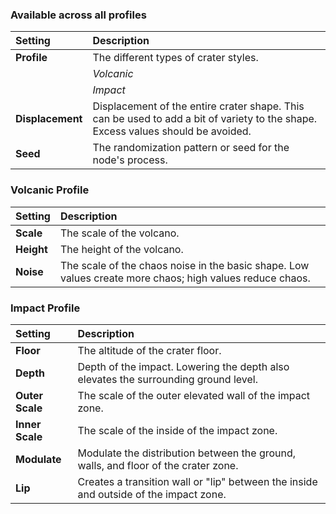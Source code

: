 ### Available across all profiles

| Setting          | Description                                                                                                                               |
| :--------------- | :---------------------------------------------------------------------------------------------------------------------------------------- |
| **Profile**      | The different types of crater styles.                                                                                                     |
|                  | *Volcanic*                                                                                                                                |
|                  | *Impact*                                                                                                                                  |
| **Displacement** | Displacement of the entire crater shape. This can be used to add a bit of variety to the shape. Excess values should be avoided. |
| **Seed**         | The randomization pattern or seed for the node's process.                                                                                 |

### Volcanic Profile
| Setting    | Description                                                                                              |
| :--------- | :------------------------------------------------------------------------------------------------------- |
| **Scale**  | The scale of the volcano.                                                                                |
| **Height** | The height of the volcano.                                                                               |
| **Noise**  | The scale of the chaos noise in the basic shape. Low values create more chaos; high values reduce chaos. |

### Impact Profile
| Setting         | Description                                                                           |
| :-------------- | :------------------------------------------------------------------------------------ |
| **Floor**       | The altitude of the crater floor.                                                     |
| **Depth**       | Depth of the impact. Lowering the depth also elevates the surrounding ground level.   |
| **Outer Scale** | The scale of the outer elevated wall of the impact zone.                                   |
| **Inner Scale** | The scale of the inside of the impact zone.                                           |
| **Modulate**    | Modulate the distribution between the ground, walls, and floor of the crater zone.     |
| **Lip**         | Creates a transition wall or "lip" between the inside and outside of the impact zone. |

